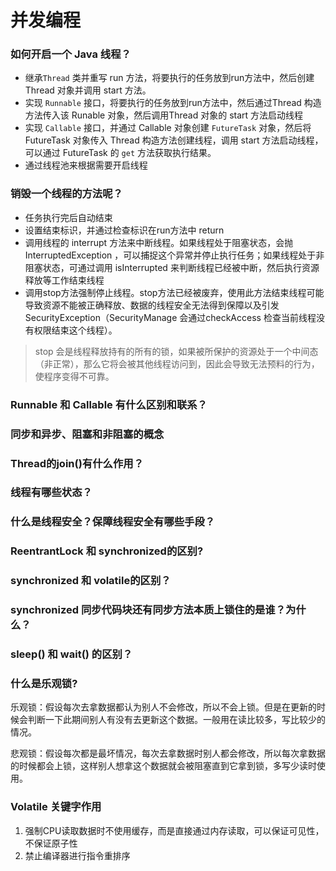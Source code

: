# 并发编程

### 如何开启一个 Java 线程？

* 继承`Thread` 类并重写 run 方法，将要执行的任务放到run方法中，然后创建Thread 对象并调用 start 方法。
* 实现 `Runnable` 接口，将要执行的任务放到run方法中，然后通过Thread 构造方法传入该 Runable 对象，然后调用Thread 对象的 start 方法启动线程
* 实现 `Callable` 接口，并通过 Callable 对象创建 `FutureTask` 对象，然后将 FutureTask 对象传入 Thread 构造方法创建线程，调用 start 方法启动线程，可以通过 FutureTask 的 `get` 方法获取执行结果。
* 通过线程池来根据需要开启线程

### 销毁一个线程的方法呢？

* 任务执行完后自动结束
* 设置结束标识，并通过检查标识在run方法中 return 
* 调用线程的 interrupt 方法来中断线程。如果线程处于阻塞状态，会抛 InterruptedException ，可以捕捉这个异常并停止执行任务；如果线程处于非阻塞状态，可通过调用 isInterrupted 来判断线程已经被中断，然后执行资源释放等工作结束线程
* 调用stop方法强制停止线程。stop方法已经被废弃，使用此方法结束线程可能导致资源不能被正确释放、数据的线程安全无法得到保障以及引发 SecurityException（SecurityManage 会通过checkAccess 检查当前线程没有权限结束这个线程）。

> stop 会是线程释放持有的所有的锁，如果被所保护的资源处于一个中间态（非正常），那么它将会被其他线程访问到，因此会导致无法预料的行为，使程序变得不可靠。

### Runnable 和 Callable 有什么区别和联系？

### 同步和异步、阻塞和非阻塞的概念

### Thread的join\(\)有什么作用？

### 线程有哪些状态？

### 什么是线程安全？保障线程安全有哪些手段？

### ReentrantLock 和 synchronized的区别?

### synchronized 和 volatile的区别？

### synchronized 同步代码块还有同步方法本质上锁住的是谁？为什么？

### sleep\(\) 和 wait\(\) 的区别？

### 什么是乐观锁?

乐观锁：假设每次去拿数据都认为别人不会修改，所以不会上锁。但是在更新的时候会判断一下此期间别人有没有去更新这个数据。一般用在读比较多，写比较少的情况。

悲观锁：假设每次都是最坏情况，每次去拿数据时别人都会修改，所以每次拿数据的时候都会上锁，这样别人想拿这个数据就会被阻塞直到它拿到锁，多写少读时使用。

### Volatile 关键字作用

1. 强制CPU读取数据时不使用缓存，而是直接通过内存读取，可以保证可见性，不保证原子性
2. 禁止编译器进行指令重排序

